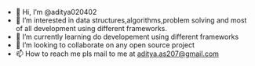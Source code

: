 - 👋 Hi, I’m @aditya020402
- 👀 I’m interested in data structures,algorithms,problem solving and most of all development using different frameworks.
- 🌱 I’m currently learning do developement using different frameworks
- 💞️ I’m looking to collaborate on any open source project 
- 📫 How to reach me pls mail to me at aditya.as207@gmail.com

<!---
aditya020402/aditya020402 is a ✨ special ✨ repository because its `README.md` (this file) appears on your GitHub profile.
You can click the Preview link to take a look at your changes.
--->
